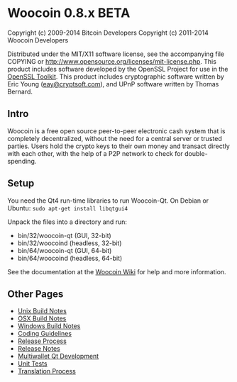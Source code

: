 Woocoin 0.8.x BETA
====================

Copyright (c) 2009-2014 Bitcoin Developers
Copyright (c) 2011-2014 Woocoin Developers

Distributed under the MIT/X11 software license, see the accompanying
file COPYING or http://www.opensource.org/licenses/mit-license.php.
This product includes software developed by the OpenSSL Project for use in the [OpenSSL Toolkit](http://www.openssl.org/). This product includes
cryptographic software written by Eric Young ([eay@cryptsoft.com](mailto:eay@cryptsoft.com)), and UPnP software written by Thomas Bernard.


Intro
---------------------
Woocoin is a free open source peer-to-peer electronic cash system that is
completely decentralized, without the need for a central server or trusted
parties.  Users hold the crypto keys to their own money and transact directly
with each other, with the help of a P2P network to check for double-spending.


Setup
---------------------
You need the Qt4 run-time libraries to run Woocoin-Qt. On Debian or Ubuntu:
	`sudo apt-get install libqtgui4`

Unpack the files into a directory and run:

- bin/32/woocoin-qt (GUI, 32-bit)
- bin/32/woocoind (headless, 32-bit)
- bin/64/woocoin-qt (GUI, 64-bit)
- bin/64/woocoind (headless, 64-bit)

See the documentation at the [Woocoin Wiki](http://woocoin.info)
for help and more information.


Other Pages
---------------------
- [Unix Build Notes](build-unix.md)
- [OSX Build Notes](build-osx.md)
- [Windows Build Notes](build-msw.md)
- [Coding Guidelines](coding.md)
- [Release Process](release-process.md)
- [Release Notes](release-notes.md)
- [Multiwallet Qt Development](multiwallet-qt.md)
- [Unit Tests](unit-tests.md)
- [Translation Process](translation_process.md)
